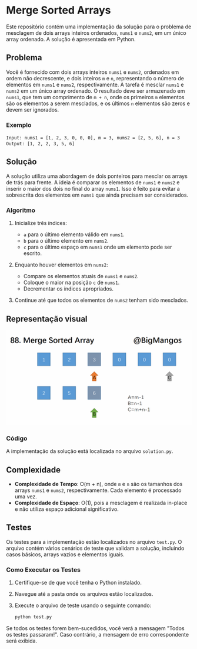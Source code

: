 # Merge Sorted Arrays

Este repositório contém uma implementação da solução para o problema de mesclagem de dois arrays inteiros ordenados, `nums1` e `nums2`, em um único array ordenado. A solução é apresentada em Python.

## Problema

Você é fornecido com dois arrays inteiros `nums1` e `nums2`, ordenados em ordem não decrescente, e dois inteiros `m` e `n`, representando o número de elementos em `nums1` e `nums2`, respectivamente. A tarefa é mesclar `nums1` e `nums2` em um único array ordenado. O resultado deve ser armazenado em `nums1`, que tem um comprimento de `m + n`, onde os primeiros `m` elementos são os elementos a serem mesclados, e os últimos `n` elementos são zeros e devem ser ignorados.

### Exemplo

```plaintext
Input: nums1 = [1, 2, 3, 0, 0, 0], m = 3, nums2 = [2, 5, 6], n = 3
Output: [1, 2, 2, 3, 5, 6]
```

## Solução

A solução utiliza uma abordagem de dois ponteiros para mesclar os arrays de trás para frente. A ideia é comparar os elementos de `nums1` e `nums2` e inserir o maior dos dois no final do array `nums1`. Isso é feito para evitar a sobrescrita dos elementos em `nums1` que ainda precisam ser considerados.

### Algoritmo

1. Inicialize três índices:
   - `a` para o último elemento válido em `nums1`.
   - `b` para o último elemento em `nums2`.
   - `c` para o último espaço em `nums1` onde um elemento pode ser escrito.

2. Enquanto houver elementos em `nums2`:
   - Compare os elementos atuais de `nums1` e `nums2`.
   - Coloque o maior na posição `c` de `nums1`.
   - Decrementar os índices apropriados.

3. Continue até que todos os elementos de `nums2` tenham sido mesclados.

## Representação visual

![Representação visual da solução](.\merge_sorted_arrays.gif)

### Código

A implementação da solução está localizada no arquivo `solution.py`.

## Complexidade

- **Complexidade de Tempo**: O(m + n), onde `m` e `n` são os tamanhos dos arrays `nums1` e `nums2`, respectivamente. Cada elemento é processado uma vez.
- **Complexidade de Espaço**: O(1), pois a mesclagem é realizada in-place e não utiliza espaço adicional significativo.

## Testes

Os testes para a implementação estão localizados no arquivo `test.py`. O arquivo contém vários cenários de teste que validam a solução, incluindo casos básicos, arrays vazios e elementos iguais.

### Como Executar os Testes

1. Certifique-se de que você tenha o Python instalado.
2. Navegue até a pasta onde os arquivos estão localizados.
3. Execute o arquivo de teste usando o seguinte comando:

   ```bash
   python test.py
   ```

Se todos os testes forem bem-sucedidos, você verá a mensagem "Todos os testes passaram!". Caso contrário, a mensagem de erro correspondente será exibida.